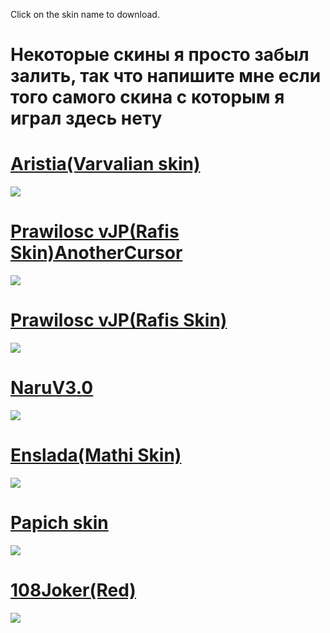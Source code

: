 Click on the skin name to download.
# Некоторые скины я просто забыл залить, так что напишите мне если того самого скина с которым я играл здесь нету

# [Aristia(Varvalian skin)](https://dl.dropboxusercontent.com/s/hhzpj9rsib90m2k/-%20%23%20Aristia%28Varvalian%20skin%29.osk)
![](https://i.imgur.com/2SLQLny.jpg)

# [Prawilosc vJP(Rafis Skin)AnotherCursor](https://dl.dropboxusercontent.com/s/nf6kuzidv09w15o/-%20%23%20Prawilosc%20vJP%28Rafis%20Skin%29AnotherCursor.osk)
![](https://i.imgur.com/7VysTe3.jpg)

# [Prawilosc vJP(Rafis Skin)](https://dl.dropboxusercontent.com/s/uprl0o9he03xubo/-%20%23%20Prawilosc%20vJP%28Rafis%20Skin%29.osk)
![](https://i.imgur.com/JhqmOFm.jpg)

# [NaruV3.0](https://dl.dropboxusercontent.com/s/a0xpb71mgyy3cyo/-%20%23%20NaruV3.0.osk)
![](https://i.imgur.com/2i58rgL.jpg)

# [Enslada(Mathi Skin)](https://dl.dropboxusercontent.com/s/f174q475g8pa0q6/-%20%23%20Enslada%28Mathi%20Skin%29.osk)
![](https://i.imgur.com/KFVtxrB.jpg)

# [Papich skin](https://dl.dropboxusercontent.com/s/h2w0w3qyajnbw1g/%21papich.osk)
![](https://i.imgur.com/XVxS17U.jpg)

# [108Joker(Red)](https://dl.dropboxusercontent.com/s/gbqm6rc6g2xe41u/-%20%23%20108Joker%28Red%29.osk)
![](https://i.imgur.com/AnjXQmk.jpg)
